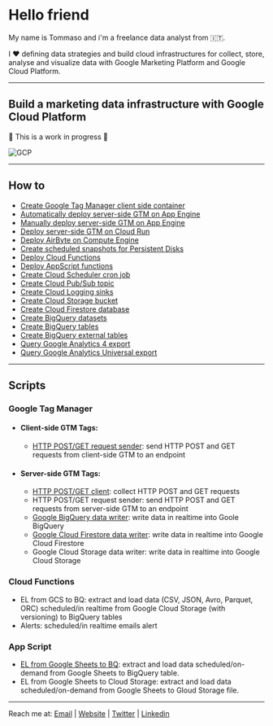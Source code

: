 # Hello friend

My name is Tommaso and i'm a freelance data analyst from 🇮🇹.

I ❤️ defining data strategies and build cloud infrastructures for collect, store, analyse and visualize data with Google Marketing Platform and Google Cloud Platform.

---

## Build a marketing data infrastructure with Google Cloud Platform

🚧 This is a work in progress 🚧

![GCP](https://user-images.githubusercontent.com/29273232/161065600-9684e4f0-d075-4010-bc05-aef6da6b31d2.png)

---

## How to
- [Create Google Tag Manager client side container](https://developers.google.com/tag-platform/tag-manager/web) 
- [Automatically deploy server-side GTM on App Engine](https://developers.google.com/tag-platform/tag-manager/server-side)
- [Manually deploy server-side GTM on App Engine](https://www.simoahava.com/analytics/provision-server-side-tagging-application-manually/)
- [Deploy server-side GTM on Cloud Run](https://code.markedmondson.me/gtm-serverside-cloudrun/)
- [Deploy AirByte on Compute Engine](https://docs.airbyte.com/deploying-airbyte/on-gcp-compute-engine)
- [Create scheduled snapshots for Persistent Disks](https://cloud.google.com/compute/docs/disks/scheduled-snapshots)
- [Deploy Cloud Functions](https://cloud.google.com/functions/docs/deploying)
- [Deploy AppScript functions](https://www.benlcollins.com/apps-script/google-apps-script-beginner-guide/)
- [Create Cloud Scheduler cron job](https://cloud.google.com/scheduler/docs/creating)
- [Create Cloud Pub/Sub topic]()
- [Create Cloud Logging sinks](https://cloud.google.com/logging/docs/export/configure_export_v2)
- [Create Cloud Storage bucket](https://cloud.google.com/storage/docs/creating-buckets)
- [Create Cloud Firestore database]()
- [Create BigQuery datasets](https://cloud.google.com/bigquery/docs/datasets)
- [Create BigQuery tables](https://cloud.google.com/bigquery/docs/tables)
- [Create BigQuery external tables](https://cloud.google.com/bigquery/external-data-sources)
- [Query Google Analytics 4 export](https://www.ga4bigquery.com/tag/ga4-dimensions-metrics/)
- [Query Google Analytics Universal export](https://www.ga4bigquery.com/tag/ua-dimensions-metrics/)

---

## Scripts

### Google Tag Manager

- #### Client-side GTM Tags:
  - [HTTP POST/GET request sender](https://github.com/tommasomoretti/cs-http-tag): send HTTP POST and GET requests from client-side GTM to an endpoint

- #### Server-side GTM Tags:
  -  [HTTP POST/GET client](https://github.com/tommasomoretti/ss-http-client-tag): collect HTTP POST and GET requests
  -  HTTP POST/GET request sender: send HTTP POST and GET requests from server-side GTM to an endpoint
  -  [Google BigQuery data writer](https://github.com/tommasomoretti/ss-bq-tag): write data in realtime into Goole BigQuery
  -  [Google Cloud Firestore data writer](https://github.com/tommasomoretti/ss-fs-tag): write data in realtime into Google Cloud Firestore
  -  Google Cloud Storage data writer: write data in realtime into Google Cloud Storage

### Cloud Functions
  - EL from GCS to BQ: extract and load data (CSV, JSON, Avro, Parquet, ORC) scheduled/in realtime from Google Cloud Storage (with versioning) to BigQuery tables
  - Alerts: scheduled/in realtime emails alert

### App Script
  - [EL from Google Sheets to BQ](https://techandeco.medium.com/apps-script-tutorial-upload-to-a-database-sheets-bigquery-2fee3724f3ca): extract and load data scheduled/on-demand from Google Sheets to BigQuery table.
  - EL from Google Sheets to Cloud Storage: extract and load data scheduled/on-demand from Google Sheets to Gloud Storage file.

---

Reach me at: [Email](mailto:hello@tommasomoretti.com) | [Website](https://tommasomoretti.com/) | [Twitter](https://twitter.com/tommoretti88) | [Linkedin](https://www.linkedin.com/in/tommasomoretti/)
